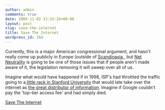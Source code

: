 ```yaml
---
author: admin
comments: true
date: 2009-11-02 13:33:24+00:00
layout: post
slug: save-the-internet
title: Save The Internet
wordpress_id: 164
---
```


Currently, this is a major American congressional argument, and hasn't really come up publicly in Europe (outside of [Scandinavia ](http://www.circleid.com/posts/20091015_finland_legislates_universal_broadband/), but [Net Neutrality](http://en.wikipedia.org/wiki/Network_neutrality) is going to be one of those issues that if people aren't made aware of it, the legislation removing it will sweep over all of us.

Imagine what would have happened if in 1998, ISP's had throttled the traffic going to a[ little rack in Stanford University](http://www.flickr.com/photos/jurvetson/157722937/) that would late take over the internet as [the great distributor of information](http://www.google.com). Imagine if Google couldn't pay the 'top-tier access fee' and had simply died.



[Save The Internet](http://www.savetheinternet.com/)

